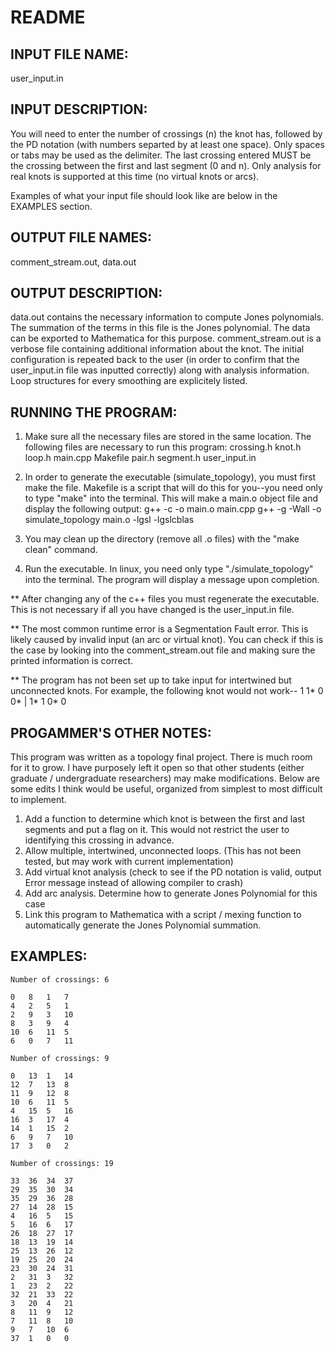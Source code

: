 # README

## INPUT FILE NAME: 
user_input.in

## INPUT DESCRIPTION: 
You will need to enter the number of crossings (n) the knot has, followed by the PD notation (with numbers separted by at least one space). Only spaces or tabs may be used as the delimiter. The last crossing entered MUST be the crossing between the first and last segment (0 and n). Only analysis for real knots is supported at this time (no virtual knots or arcs). 

Examples of what your input file should look like are below in the EXAMPLES section.

## OUTPUT FILE NAMES: 
comment_stream.out, data.out
## OUTPUT DESCRIPTION: 
data.out contains the necessary information to compute Jones polynomials. The summation of the terms in this file is the Jones polynomial. The data can be exported to Mathematica for this purpose.
comment_stream.out is a verbose file containing additional information about the knot. The initial configuration is repeated back to the user (in order to confirm that the user_input.in file was inputted correctly) along with analysis information. Loop structures for every smoothing are explicitely listed.

## RUNNING THE PROGRAM:
1) Make sure all the necessary files are stored in the same location. The following files are necessary to run this program:
crossing.h
knot.h
loop.h
main.cpp
Makefile
pair.h
segment.h
user_input.in

2) In order to generate the executable (simulate_topology), you must first make the file. Makefile is a script that will do this for you--you need only to type "make" into the terminal. This will make a main.o object file and display the following output:
g++	-c -o main.o main.cpp
g++ -g -Wall -o simulate_topology main.o   -lgsl -lgslcblas

3) You may clean up the directory (remove all .o files) with the "make clean" command.

4) Run the executable. In linux, you need only type "./simulate_topology" into the terminal. The program will display a message upon completion. 

** After changing any of the c++ files you must regenerate the executable. This is not necessary if all you have changed is the user_input.in file.

** The most common runtime error is a Segmentation Fault error. This is likely caused by invalid input (an arc or virtual knot). You can check if this is the case by looking into the comment_stream.out file and making sure the printed information is correct.

** The program has not been set up to take input for intertwined but unconnected knots. For example, the following knot would not work--
1 1* 0 0* | 1* 1 0* 0

## PROGAMMER'S OTHER NOTES:
This program was written as a topology final project. There is much room for it to grow. I have purposely left it open so that other students (either graduate / undergraduate researchers) may make modifications. Below are some edits I think would be useful, organized from simplest to most difficult to implement.
1) Add a function to determine which knot is between the first and last segments and put a flag on it. This would not restrict the user to identifying this crossing in advance.
2) Allow multiple, intertwined, unconnected loops. (This has not been tested, but may work with current implementation)
3) Add virtual knot analysis (check to see if the PD notation is valid, output Error message instead of allowing compiler to crash)
4) Add arc analysis. Determine how to generate Jones Polynomial for this case
5) Link this program to Mathematica with a script / mexing function to automatically generate the Jones Polynomial summation.

## EXAMPLES:
```
Number of crossings: 6

0 	8 	1 	7
4	2	5	1
2	9	3	10
8	3	9	4
10	6	11	5
6	0	7	11
```

```
Number of crossings: 9

0	13	1	14
12	7	13	8
11	9	12	8
10	6	11	5
4	15	5	16
16	3	17	4
14	1	15	2
6	9	7	10
17	3	0	2
```

```
Number of crossings: 19

33	36	34	37
29	35	30	34
35	29	36	28
27	14	28	15
4	16	5	15
5	16	6	17
26	18	27	17
18	13	19	14
25	13	26	12
19	25	20	24
23	30	24	31
2	31	3	32
1	23	2	22
32	21	33	22
3	20	4	21
8	11	9	12
7	11	8	10
9	7	10	6
37	1	0	0
```

	


